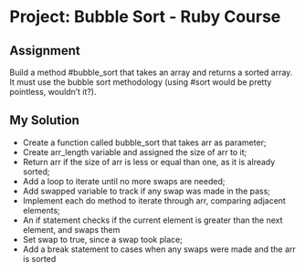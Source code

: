 # Project: Bubble Sort - Ruby Course

## Assignment

Build a method #bubble_sort that takes an array and returns a sorted array. It must use the bubble sort methodology (using #sort would be pretty pointless, wouldn’t it?).

## My Solution

* Create a function called bubble_sort that takes arr as parameter;
* Create arr_length variable and assigned the size of arr to it;
* Return arr if the size of arr is less or equal than one, as it is already sorted;
* Add a loop to iterate until no more swaps are needed;
* Add swapped variable to track if any swap was made in the pass;
* Implement each do method to iterate through arr, comparing adjacent elements;
* An if statement checks if the current element is greater than the next element, and swaps them
* Set swap to true, since a swap took place;
* Add a break statement to cases when any swaps were made and the arr is sorted
